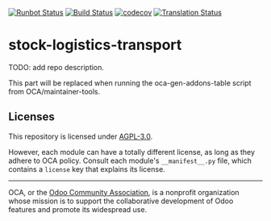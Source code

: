 [![Runbot Status](https://runbot.odoo-community.org/runbot/badge/flat/168/15.0.svg)](https://runbot.odoo-community.org/runbot/repo/github-com-oca-stock-logistics-transport-168)
[![Build Status](https://travis-ci.com/OCA/stock-logistics-transport.svg?branch=15.0)](https://travis-ci.com/OCA/stock-logistics-transport)
[![codecov](https://codecov.io/gh/OCA/stock-logistics-transport/branch/15.0/graph/badge.svg)](https://codecov.io/gh/OCA/stock-logistics-transport)
[![Translation Status](https://translation.odoo-community.org/widgets/stock-logistics-transport-15-0/-/svg-badge.svg)](https://translation.odoo-community.org/engage/stock-logistics-transport-15-0/?utm_source=widget)

<!-- /!\ do not modify above this line -->

# stock-logistics-transport

TODO: add repo description.

<!-- /!\ do not modify below this line -->

<!-- prettier-ignore-start -->

[//]: # (addons)

This part will be replaced when running the oca-gen-addons-table script from OCA/maintainer-tools.

[//]: # (end addons)

<!-- prettier-ignore-end -->

## Licenses

This repository is licensed under [AGPL-3.0](LICENSE).

However, each module can have a totally different license, as long as they adhere to OCA
policy. Consult each module's `__manifest__.py` file, which contains a `license` key
that explains its license.

----

OCA, or the [Odoo Community Association](http://odoo-community.org/), is a nonprofit
organization whose mission is to support the collaborative development of Odoo features
and promote its widespread use.
